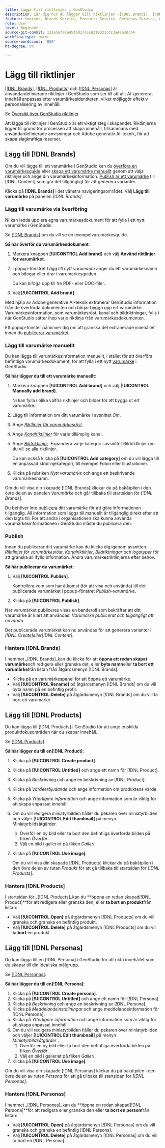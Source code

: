 ```yaml
---
title: Lägga till riktlinjer i GenStudio
description: Lär dig hur du lägger till riktlinjer -[!DNL Brands], [!DNL Products] och [!DNL Personas] - i Adobe [!DNL GenStudio].
feature: Content, Brands Service, Products Service, Personas Service, Guidelines
role: User
level: Beginner
source-git-commit: 121a567a6a45f6d17caa621e323cdc3a4aa3dcb4
workflow-type: tm+mt
source-wordcount: '880'
ht-degree: 0%

---
```



# Lägg till riktlinjer

[[!DNL Brands]](/help/user-guide/guidelines/brands.md), [[!DNL Products]](/help/user-guide/guidelines/products.md) och [[!DNL Personas]](/help/user-guide/guidelines/personas.md) är användardefinierade riktlinjer i GenStudio som ser till att allt AI-genererat innehåll anpassas efter varumärkesidentiteten, vilket möjliggör effektiv personalisering av innehåll.

Se [Översikt över GenStudio riktlinjer](/help/user-guide/guidelines/overview.md).

Att lägga till riktlinjer i GenStudio är ett viktigt steg i skapandet. Riktlinjerna ligger till grund för processen att skapa innehåll, tillsammans med användardefinierade anvisningar och Adobe generativ AI-teknik, för att skapa slagkraftiga resurser.

## Lägg till [!DNL Brands]

Om du vill lägga till ett varumärke i GenStudio kan du [överföra en varumärkesguide](#upload-brand-guidelines) eller [skapa ett varumärke manuellt](#manually-add-brand) genom att välja riktlinjer och ange din varumärkesinformation. [Publish är ett varumärke](#publish-brand) till [!DNL Content] som gör det tillgängligt för att generera varianter.

Klicka på **[!DNL Brands]** i det vänstra navigeringsområdet. Välj **Lägg till varumärke** på panelen _[!DNL Brands]_.

### Lägg till varumärke via överföring

Ni kan ladda upp era egna varumärkesdokument för att fylla i ett nytt varumärke i GenStudio.

Se [[!DNL Brands]](/help/user-guide/guidelines/brands.md) om du vill se en exempelvarumärkesguide.

**Så här överför du varumärkesdokument**:

1. Markera knappen **[!UICONTROL Add brand]** och välj **Använd riktlinjer för varumärket**.
1. I popup-fönstret _Lägg till nytt varumärke_ anger du ett varumärkesnamn och bifogar eller drar i varumärkesguiden.

   Du kan bifoga upp till tre PDF- eller DOC-filer.

1. Välj **[!UICONTROL Add brand]**.

Med hjälp av Adobe generative AI-teknik extraherar GenStudio information från de överförda dokumenten och börjar bygga upp ert varumärke. Varumärkesinformation, som varumärkesröst, kanal och bildriktningar, fylls i när GenStudio sätter ihop varje riktlinje från varumärkesdokumenten.

Ett popup-fönster påminner dig om att granska det extraherade innehållet innan du [publicerar varumärket](#publish-brand).

### Lägg till varumärke manuellt

Du kan lägga till varumärkesinformation manuellt, i stället för att överföra befintliga varumärkesdokument, för att fylla i ett nytt [varumärke](brands.md) i GenStudio.

**Så här lägger du till ett varumärke manuellt**:

1. Markera knappen **[!UICONTROL Add brand]** och välj **[!UICONTROL Manually add brand]**.

   Ni kan fylla i olika valfria riktlinjer och bilder för att bygga ut ert varumärke.

1. Lägg till information om ditt varumärke i avsnittet _Om_.
1. Ange [_Riktlinjer för varumärkesröst_](brands.md#brand-voice-guidelines).
1. Ange [_Kanalriktlinjer_](brands.md#channel-guidelines) för varje tillämplig kanal.
1. Ange [_Bildriktlinjer_](brands.md#image-guidelines). Expandera varje kategori i avsnittet Bildriktlinjer om du vill se alla riktlinjer.

   Du kan också klicka på **[!UICONTROL Add category]** om du vill lägga till en anpassad stödlinjekategori, till exempel Foton eller Illustrationer.

1. Klicka på rubriken _Nytt varumärke_ och ange ett beskrivande varumärkesnamn.

Om du vill visa din skapade [!DNL Brands] klickar du på bakåtpilen i den övre delen av panelen _Varumärke_ och går tillbaka till startsidan för _[!DNL Brands]_.

Du behöver inte [publicera](#publish-brand) ditt varumärke för att göra informationen tillgänglig. All information som läggs till manuellt är tillgänglig direkt efter att den lagts till. För att andra i organisationen ska kunna använda varumärkesinformationen i GenStudio måste du publicera den.

### Publish

Innan du publicerar ditt varumärke kan du klicka dig igenom avsnitten _Riktlinjer för varumärkesröst_, _Kanalriktlinjer_, _Bildriktningar_ och _logotyper_ för att granska all ifylld information. Ändra varumärkesriktlinjerna efter behov.

**Så här publicerar du varumärket**:

1. Välj **[!UICONTROL Publish]**.

   Kontrollera vem som har åtkomst (för att visa och använda) till det publicerade varumärket i popup-fönstret _Publish-varumärke_.

1. Klicka på **[!UICONTROL Publish]**.

När varumärket publiceras visas en banderoll som bekräftar att ditt varumärke är klart att användas: *Varumärke publicerat och tillgängligt att använda*.

Det publicerade varumärket kan nu användas för att generera varianter i _[!DNL Create]_eller_[!DNL Content]_.

### Hantera [!DNL Brands]

I hemmet _[!DNL Brands]_kan du klicka för att **öppna ett redan skapat varumärke**och redigera eller granska det, eller **byta namn**eller **ta bort ett varumärke**från listan från åtgärdsmenyn [!DNL Brands]:

* Klicka på en varumärkespanel för att öppna ett varumärke.
* Välj **[!UICONTROL Rename]** på åtgärdsmenyn [!DNL Brands] om du vill byta namn på en befintlig profil.
* Välj **[!UICONTROL Delete]** på åtgärdsmenyn [!DNL Brands] om du vill ta bort ett varumärke.

## Lägg till [!DNL Products]

Du kan lägga till [!DNL Products] i GenStudio för att ange enskilda produktfokusområden när du skapar innehåll. <!-- Add Rename, display, reposition functionality -->

Se [[!DNL Products]](products.md).

**Så här lägger du till en[!DNL Product]**:

1. Klicka på **[!UICONTROL Create product]**.
1. Klicka på **[!UICONTROL Untitled]** och ange ett namn för [!DNL Product].
1. Klicka på _Beskrivning_ och ange en beskrivning av [!DNL Product].
1. Klicka på _Värdeerbjudande_ och ange information om produktens värde.
1. Klicka på _Ytterligare information_ och ange information som är viktig för att skapa anpassat innehåll.
1. Om du vill redigera miniatyrbilden håller du pekaren över miniatyrbilden och väljer **[!UICONTROL Edit thumbnail]** på menyn Miniatyrbildsåtgärder.
   1. Överför en ny bild eller ta bort den befintliga överförda bilden på fliken _Överför_.
   1. Välj en bild i galleriet på fliken _Galleri_.
1. Klicka på **[!UICONTROL Use image]**.

   Om du vill visa din skapade [!DNL Products] klickar du på bakåtpilen i den övre delen av rutan _Produkt_ för att gå tillbaka till startsidan för _[!DNL Products]_.

### Hantera [!DNL Products]

I startsidan för _[!DNL Products]_kan du **öppna en redan skapad[!DNL Product]**för att redigera eller granska den, eller **ta bort en produkt**från listan:

* Välj **[!UICONTROL Open]** på åtgärdsmenyn [!DNL Products] om du vill granska och granska en befintlig produkt.
* Välj **[!UICONTROL Delete]** på åtgärdsmenyn [!DNL Products] om du vill **ta bort** en produkt.

## Lägg till [!DNL Personas]

Du kan lägga till en [!DNL Persona] i GenStudio för att rikta innehållet som du skapar till din idealiska målgrupp.

Se [[!DNL Personas]](personas.md).

**Så här lägger du till en[!DNL Persona]**:

1. Klicka på **[!UICONTROL Create persona]**.
1. Klicka på **[!UICONTROL Untitled]** och ange ett namn för [!DNL Persona].
1. Klicka på _Beskrivning_ och ange en beskrivning av [!DNL Persona].
1. Klicka på _Meddelandeinställningar_ och ange meddelandeinformation för [!DNL Persona].
1. Klicka på _Ytterligare information_ och ange information som är viktig för att skapa anpassat innehåll.
1. Om du vill redigera miniatyrbilden håller du pekaren över miniatyrbilden och väljer **[!UICONTROL Edit thumbnail]** på menyn _Miniatyrbildsåtgärder_ .
   1. Överför en ny bild eller ta bort den befintliga överförda bilden på fliken _Överför_.
   1. Välj en bild i galleriet på fliken _Galleri_.
1. Klicka på **[!UICONTROL Use image]**.

Om du vill visa din skapade [!DNL Personas] klickar du på bakåtpilen i den övre delen av rutan _Persona_ för att gå tillbaka till startsidan för _[!DNL Personas]_.

### Hantera [!DNL Personas]

I hemmet _[!DNL Personas]_kan du **öppna en redan skapad[!DNL Persona]**för att redigera eller granska den eller **ta bort en person**från listan:

* Välj **[!UICONTROL Open]** på åtgärdsmenyn [!DNL Personas] om du vill granska och granska en befintlig [!DNL Persona].
* Välj **[!UICONTROL Delete]** på åtgärdsmenyn [!DNL Personas] om du vill ta bort en [!DNL Persona].
